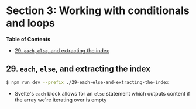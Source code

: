 # Section 3: Working with conditionals and loops


<!-- START doctoc generated TOC please keep comment here to allow auto update -->
<!-- DON'T EDIT THIS SECTION, INSTEAD RE-RUN doctoc TO UPDATE -->
**Table of Contents**

- [29. `each`, `else`, and extracting the index](#29-each-else-and-extracting-the-index)

<!-- END doctoc generated TOC please keep comment here to allow auto update -->

## 29. `each`, `else`, and extracting the index

```bash
$ npm run dev --prefix ./29-each-else-and-extracting-the-index
```

- Svelte's `each` block allows for an `else` statement which outputs content if
    the array we're iterating over is empty
